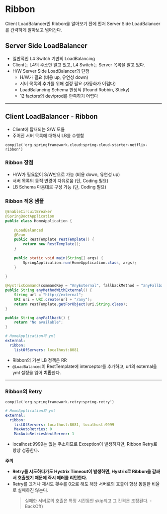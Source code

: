 # Ribbon
Client LoadBalancer인 Ribbon을 알아보기 전에 먼저 Server Side LoadBalancer를 간략하게 알아보고 넘어간다.

## Server Side LoadBalancer
* 일반적인 L4 Switch 기반의 LoadBalancing
* Client는 L4의 주소만 알고 있고, L4 Switch는 Server 목록을 알고 있다.
* H/W Server Side LoadBalancer의 단점
  * H/W가 필요 (비용 up, 유연성 down)
  * 서버 목록의 추가를 위해 설정 필요 (자동화가 어렵다)
  * LoadBalancing Schema 한정적 (Round Robbin, Sticky)
  * 12 factors의 dev/prod를 만족하기 어렵다
  
---
    
## Client LoadBalancer - Ribbon
* Client에 탑재되는 S/W 모듈
* 주어진 서버 목록에 대해서 LB를 수행함
```
compile('org.springframework.cloud:spring-cloud-starter-netflix-ribbon')
```

### Ribbon 장점
* H/W가 필요없이 S/W만으로 가능 (비용 down, 유연성 up)
* 서버 목록의 동적 변경이 자유로움 (단, Coding 필요)
* LB Schema 마음대로 구성 가능 (단, Coding 필요)

### Ribbon 적용 샘플
```java
@EnableCircuitBreaker
@SpringBootApplication
public class HomeApplication {
    
    @LoadBalanced
    @Bean
    public RestTemplate restTemplate() {
        return new RestTemplate();
    }
    
    public static void main(String[] args) {
        SpringApplication.run(HomeApplication.class, args);
    }
    
}
```
```java
@HystrixCommand(commandKey = "AnyExternal", fallbackMethod = "anyFallback")
public String anyMethodWithExternal() {
    String url = "http://external";
    URI uri = URI.create(url + "/any");
    return restTemplate.getForObject(uri,String.class);
}

public String anyFallback() {
    return "No available";
}
```
```yaml
# HomeApplication의 yml
external:
  ribbon:
    listOfServers: localhost:8081
```
* Ribbon의 기본 LB 정책은 RR
* ```@LoadBalanced```이 RestTemplate에 interceptor를 추가하고, url의 external을 yml 설정을 읽어 **치환**한다.

---

### Ribbon의 Retry
```
compile('org.springframework.retry:spring-retry')
```
```yaml
# HomeApplication의 yml
external:
  ribbon:
    listOfServers: localhost:8081, localhost:9999
    MaxAutoRetries: 0
    MaxAutoRetriesNextServer: 1
```
* localhost:9999는 없는 주소이므로 Exception이 발생하지만, Ribbon Retry로 항상 성공한다.

**주의**
* **Retry를 시도하다가도 Hystrix Timeout이 발생하면, Hystrix로 Ribbon을 감싸서 호출했기 때문에 즉시 에러를 리턴한다.**
* Retry를 끄거나 재시도 횟수를 0으로 해도 해당 서버로의 호출이 항상 동일한 비율로 실패하진 않는다.
  > 실패한 서버로의 호출은 특정 시간동안 skip되고 그 간격은 조정된다. - BackOff)
  